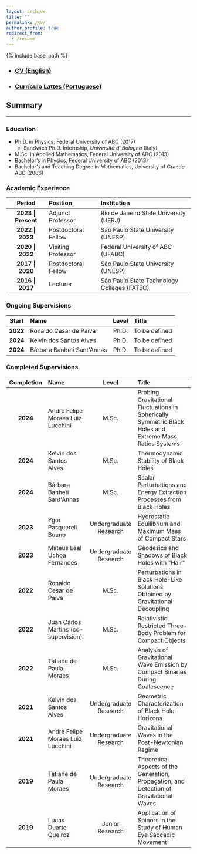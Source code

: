 ```yaml
---
layout: archive
title: ""
permalink: /cv/
author_profile: true
redirect_from:
  - /resume
---
```


{% include base_path %}

- ### [**CV (English)**](/files/resume.pdf)
- ### [Currículo Lattes (Portuguese)](http://lattes.cnpq.br/4387593644266917)

## Summary
---

### Education

* Ph.D. in Physics, Federal University of ABC (2017)
  * Sandwich Ph.D. Internship, *Università di Bologna* (Italy)    
* M.Sc. in Applied Mathematics, Federal University of ABC (2013)
* Bachelor’s in Physics, Federal University of ABC (2013)
* Bachelor’s and Teaching Degree in Mathematics, University of Grande ABC (2006)

### Academic Experience

|     **Period**     | **Position**          | **Institution**                                         |
| :-----------------: | :------------------- | :------------------------------------------------------ |
| **2023 \| Present** | Adjunct Professor    | Rio de Janeiro State University (UERJ)                 |
|  **2022 \| 2023**   | Postdoctoral Fellow  | São Paulo State University (UNESP)                     |
|  **2020 \| 2022**   | Visiting Professor   | Federal University of ABC (UFABC)                      |
|  **2017 \| 2020**   | Postdoctoral Fellow  | São Paulo State University (UNESP)                     |
|  **2016 \| 2017**   | Lecturer | São Paulo State Technology Colleges (FATEC)            |

### Ongoing Supervisions

| **Start**        | **Name**                          | **Level**   | **Title**                                                       |
|:-----------------:|:-----------------------------------|:-----------:|:----------------------------------------------------------------|
| **2022**          | Ronaldo Cesar de Paiva            | Ph.D.       | To be defined                                                   |
| **2024**          | Kelvin dos Santos Alves           | Ph.D.       | To be defined                                                   |
| **2024**          | Bárbara Banheti Sant'Annas        | Ph.D.       | To be defined                                                   |

### Completed Supervisions

| **Completion**        | **Name**                           | **Level**                | **Title**                                                                             |
|:--------------------:|:-----------------------------------|:------------------------:|:---------------------------------------------------------------------------------------|
| **2024**          | Andre Felipe Moraes Luiz Lucchini | M.Sc.                   | Probing Gravitational Fluctuations in Spherically Symmetric Black Holes and Extreme Mass Ratios Systems |
| **2024**          | Kelvin dos Santos Alves           | M.Sc.                   | Thermodynamic Stability of Black Holes                                                |
| **2024**          | Bárbara Banheti Sant'Annas        | M.Sc.                   | Scalar Perturbations and Energy Extraction Processes from Black Holes                 |
| **2023**          | Ygor Pasquereli Bueno              | Undergraduate Research  | Hydrostatic Equilibrium and Maximum Mass of Compact Stars                             |
| **2023**          | Mateus Leal Uchoa Fernandes        | Undergraduate Research  | Geodesics and Shadows of Black Holes with "Hair"                                      |
| **2022**          | Ronaldo Cesar de Paiva             | M.Sc.                   | Perturbations in Black Hole-Like Solutions Obtained by Gravitational Decoupling       |
| **2022**          | Juan Carlos Martins (co-supervision) | M.Sc.                  | Relativistic Restricted Three-Body Problem for Compact Objects                        |
| **2022**          | Tatiane de Paula Moraes            | M.Sc.                   | Analysis of Gravitational Wave Emission by Compact Binaries During Coalescence        |
| **2021**          | Kelvin dos Santos Alves            | Undergraduate Research | Geometric Characterization of Black Hole Horizons                                    |
| **2021**          | Andre Felipe Moraes Luiz Lucchini  | Undergraduate Research | Gravitational Waves in the Post-Newtonian Regime                                     |
| **2019**          | Tatiane de Paula Moraes            | Undergraduate Research | Theoretical Aspects of the Generation, Propagation, and Detection of Gravitational Waves |
| **2019**          | Lucas Duarte Queiroz               | Junior Research         | Application of Spinors in the Study of Human Eye Saccadic Movement                   |
